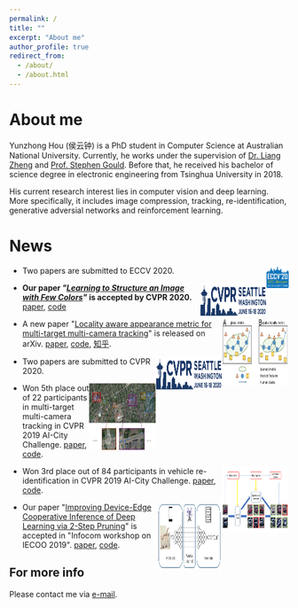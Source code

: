 ```yaml
---
permalink: /
title: ""
excerpt: "About me"
author_profile: true
redirect_from: 
  - /about/
  - /about.html
---
```


About me
======
Yunzhong Hou (侯云钟) is a PhD student in Computer Science at Australian National University. Currently, he works under the supervision of [Dr. Liang Zheng](http://www.liangzheng.com.cn/) and [Prof. Stephen Gould](http://users.cecs.anu.edu.au/~sgould/). 
Before that, he received his bachelor of science degree in electronic engineering from Tsinghua University in 2018. 

His current research interest lies in computer vision and deep learning. More specifically, it includes image compression, tracking, re-identification, generative adversial networks and reinforcement learning.


News
======
<img align="right" width="40" height="40" src="images/eccv-2020.png">

- Two papers are submitted to ECCV 2020.


<img align="right" width="120" height="60" src="images/CVPR_Logo_Horz2_web.jpg">

- **Our paper _"[Learning to Structure an Image with Few Colors](https://hou-yz.github.io/publication/2019-Learning%20to%20Structure%20an%20Image%20with%20Few%20Colors)"_ is accepted by CVPR 2020.** [paper](https://arxiv.org/abs/2003.07848), [code](https://github.com/hou-yz/color_distillation)


<img align="right" width="120" height="120" src="images/TLML_intro_narrow.png">

- A new paper "[Locality aware appearance metric for multi-target multi-camera tracking](https://hou-yz.github.io/publication/2019-Locality%20Aware%20Appearance%20Metric%20for%20Multi-Target%20Multi-Camera%20Tracking)" is released on arXiv. [paper](https://arxiv.org/abs/1911.12037.pdf), [code](https://github.com/hou-yz/DeepCC-local), [知乎](https://zhuanlan.zhihu.com/p/96999382).


<img align="right" width="120" height="60" src="images/CVPR_Logo_Horz2_web.jpg">

- Two papers are submitted to CVPR 2020.

<img align="right" width="120" height="120" src="images/tracking_workshop.png">

- Won 5th place out of 22 participants in multi-target multi-camera tracking in CVPR 2019 AI-City Challenge. [paper](http://openaccess.thecvf.com/content_CVPRW_2019/papers/AI%20City/Hou_A_Locality_Aware_City-Scale_Multi-Camera_Vehicle_Tracking_System_CVPRW_2019_paper.pdf), [code](https://github.com/hou-yz/DeepCC-local).

<img align="right" width="120" height="120" src="images/reid_workshop.png">

- Won 3rd place out of 84 participants in vehicle re-identification in CVPR 2019 AI-City Challenge. [paper](http://openaccess.thecvf.com/content_CVPRW_2019/papers/AI%20City/Lv_Vehicle_Re-Identification_with_Location_and_Time_Stamps_CVPRW_2019_paper.pdf), [code](https://github.com/hou-yz/open-reid-tracking).

<img align="right" width="120" height="120" src="images/2-step_pruning.png">

- Our paper "[Improving Device-Edge Cooperative Inference of Deep Learning via 2-Step Pruning](https://hou-yz.github.io/publication/2019-Improving%20Device-Edge%20Cooperative%20Inference%20of%20Deep%20Learning%20via%202-Step%20Pruning)" is accepted in "Infocom workshop on IECOO 2019". [paper](https://arxiv.org/abs/1903.03472.pdf), [code](https://github.com/hou-yz/pytorch-pruning-2step).



For more info
------
Please contact me via [e-mail](mailto:yunzhong.hou@anu.edu.au).
